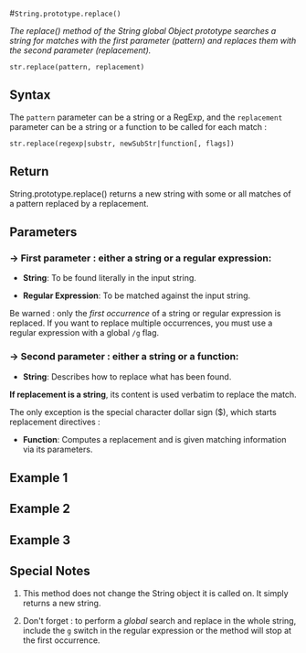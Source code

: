 #`String.prototype.replace()`

*The replace() method of the String global Object prototype searches a string for matches with the first parameter (pattern) and replaces
them with the second parameter (replacement).*

```
str.replace(pattern, replacement)
```


## Syntax

The `pattern` parameter can be a string or a RegExp, and the `replacement` parameter can be a string or a function to be called for each match :

```
str.replace(regexp|substr, newSubStr|function[, flags])
```

## Return

String.prototype.replace() returns a new string with some or all matches of a pattern replaced by a replacement.

## Parameters

### → First parameter : either a string or a regular expression:

- **String**: 
To be found literally in the input string. 

- **Regular Expression**: 
To be matched against the input string. 

Be warned : only the *first occurrence* of a string or regular expression is replaced. If you want to replace multiple occurrences, you must use a regular expression with a global `/g` flag. 

### → Second parameter : either a string or a function:

- **String**:
Describes how to replace what has been found.

**If replacement is a string**, its content is used verbatim to replace the match. 

The only exception is the special character dollar sign ($), which starts replacement directives :


- **Function**:
Computes a replacement and is given matching information via its parameters.

## Example 1 


## Example 2 


## Example 3 

## Special Notes

1. This method does not change the String object it is called on. It simply returns a new string.

2. Don't forget : to perform a *global* search and replace in the whole string, include the `g` switch in the regular expression or the method will stop at the first occurrence.

